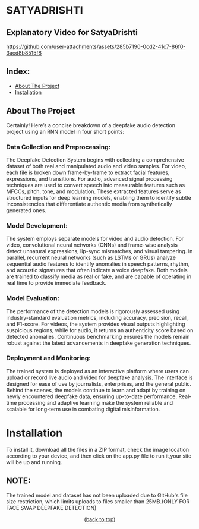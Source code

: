 <a id="readme-top"></a>

# SATYADRISHTI

## Explanatory Video for SatyaDrishti
https://github.com/user-attachments/assets/285b7190-0cd2-41c7-86f0-3acd8b8515f8



## Index: 
- [About The Project](#About-The-Project)
- [Installation](#Installation)

<!-- ABOUT THE PROJECT -->
## About The Project
Certainly! Here’s a concise breakdown of a deepfake audio detection project using an RNN model in four short points:

### Data Collection and Preprocessing:

The Deepfake Detection System begins with collecting a comprehensive dataset of both real and manipulated audio and video samples. For video, each file is broken down frame-by-frame to extract facial features, expressions, and transitions. For audio, advanced signal processing techniques are used to convert speech into measurable features such as MFCCs, pitch, tone, and modulation. These extracted features serve as structured inputs for deep learning models, enabling them to identify subtle inconsistencies that differentiate authentic media from synthetically generated ones.

### Model Development:

The system employs separate models for video and audio detection. For video, convolutional neural networks (CNNs) and frame-wise analysis detect unnatural expressions, lip-sync mismatches, and visual tampering. In parallel, recurrent neural networks (such as LSTMs or GRUs) analyze sequential audio features to identify anomalies in speech patterns, rhythm, and acoustic signatures that often indicate a voice deepfake. Both models are trained to classify media as real or fake, and are capable of operating in real time to provide immediate feedback.

### Model Evaluation:

The performance of the detection models is rigorously assessed using industry-standard evaluation metrics, including accuracy, precision, recall, and F1-score. For videos, the system provides visual outputs highlighting suspicious regions, while for audio, it returns an authenticity score based on detected anomalies. Continuous benchmarking ensures the models remain robust against the latest advancements in deepfake generation techniques.

### Deployment and Monitoring:

The trained system is deployed as an interactive platform where users can upload or record live audio and video for deepfake analysis. The interface is designed for ease of use by journalists, enterprises, and the general public. Behind the scenes, the models continue to learn and adapt by training on newly encountered deepfake data, ensuring up-to-date performance. Real-time processing and adaptive learning make the system reliable and scalable for long-term use in combating digital misinformation.



# Installation
To install it, download all the files in a ZIP format, check the image location according to your device, and then click on the app.py file to run it,your site will be up and running.

## NOTE:
The trained model and dataset has not been uploaded due to GitHub's file size restriction, which limits uploads to files smaller than 25MB.(ONLY FOR FACE SWAP DEEPFAKE DETECTION) 


<p align="center">(<a href="#readme-top">back to top</a>)</p>
